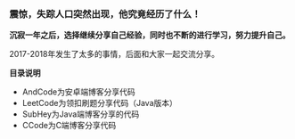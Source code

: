 ### 震惊，失踪人口突然出现，他究竟经历了什么！

**沉寂一年之后，选择继续分享自己经验，同时也不断的进行学习，努力提升自己。**

2017-2018年发生了太多的事情，后面和大家一起交流分享。

**目录说明**
+ AndCode为安卓端博客分享代码
+ LeetCode为领扣刷题分享代码（Java版本）
+ SubHey为Java端博客分享的代码
+ CCode为C端博客分享代码
